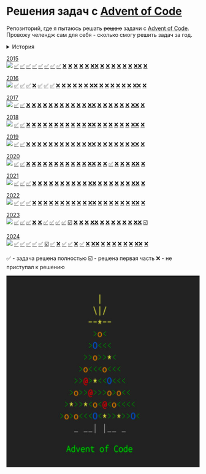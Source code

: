 # Решения задач с [Advent of Code](http://www.adventofcode.com)
Репозиторий, где я пытаюсь решать ~~решаю~~ задачи с [Advent of Code](http://www.adventofcode.com). Провожу челендж сам 
для себя - сколько смогу решить задач за год.

<details><summary>История</summary>

| Дата       | Количество 🌟 | Общий прогресс                    |
|------------|---------------|-----------------------------------|
| 01.01.2025 | 43/500        | ![](https://geps.dev/progress/9)  |
| 06.01.2025 | 61/500        | ![](https://geps.dev/progress/12) |
| 11.01.2025 | 89/500        | ![](https://geps.dev/progress/18) |
</details>

[2015](https://adventofcode.com/2015)           
![](https://geps.dev/progress/32)
[✅](2015/Task1/solution.py "Задача 1")  [✅](2015/Task2/solution.py "Задача 2") [✅](2015/Task3/solution.py "Задача 3")
[✅](2015/Task4/solution.py "Задача 4") [✅](2015/Task5/solution.py "Задача 5") [✅](2015/Task6/solution.py "Задача 6")
[✅](2015/Task7/solution.py "Задача 7") [✅](2015/Task8/solution.py "Задача 8") [❌](2015/Task9/solution.py "Задача 9") 
[❌](2015/Task10/solution.py "Задача 10") [❌](2015/Task11/solution.py "Задача 11") [❌](2015/Task12/solution.py "Задача 12")
[❌](2015/Task13/solution.py "Задача 13") [❌](2015/Task14/solution.py "Задача 14")[❌](2015/Task15/solution.py "Задача 15")
[❌](2015/Task16/solution.py "Задача 16") [❌](2015/Task17/solution.py "Задача 17") [❌](2015/Task18/solution.py "Задача 18")
[❌](2015/Task19/solution.py "Задача 19") [❌](2015/Task20/solution.py "Задача 20") [❌](2015/Task21/solution.py "Задача 21") 
[❌](2015/Task22/solution.py "Задача 22")[❌](2015/Task23/solution.py "Задача 23") [❌](2015/Task24/solution.py "Задача 24")

[2016](https://adventofcode.com/2016)  
![](https://geps.dev/progress/24)
[✅](2016/Task1/solution.py "Задача 1")  [✅](2016/Task2/solution.py "Задача 2") [✅](2016/Task3/solution.py "Задача 3")
[❌](2016/Task4/solution.py "Задача 4") [✅](2016/Task5/solution.py "Задача 5") [✅](2016/Task6/solution.py "Задача 6")
[✅](2016/Task7/solution.py "Задача 7") [❌](2016/Task8/solution.py "Задача 8") [❌](2016/Task9/solution.py "Задача 9") 
[❌](2016/Task10/solution.py "Задача 10") [❌](2016/Task11/solution.py "Задача 11") [❌](2016/Task12/solution.py "Задача 12")
[❌](2016/Task13/solution.py "Задача 13") [❌](2016/Task14/solution.py "Задача 14")[❌](2016/Task15/solution.py "Задача 15")
[❌](2016/Task16/solution.py "Задача 16") [❌](2016/Task17/solution.py "Задача 17") [❌](2016/Task18/solution.py "Задача 18")
[❌](2016/Task19/solution.py "Задача 19") [❌](2016/Task20/solution.py "Задача 20") [❌](2016/Task21/solution.py "Задача 21") 
[❌](2016/Task22/solution.py "Задача 22")[❌](2016/Task23/solution.py "Задача 23") [❌](2016/Task24/solution.py "Задача 24")

[2017](https://adventofcode.com/2017)  
![](https://geps.dev/progress/8)
[✅](2017/Task1/solution.py "Задача 1")  [✅](2017/Task2/solution.py "Задача 2") [❌](2017/Task3/solution.py "Задача 3")
[❌](2017/Task4/solution.py "Задача 4") [❌](2017/Task5/solution.py "Задача 5") [❌](2017/Task6/solution.py "Задача 6")
[❌](2017/Task7/solution.py "Задача 7") [❌](2017/Task8/solution.py "Задача 8") [❌](2017/Task9/solution.py "Задача 9") 
[❌](2017/Task10/solution.py "Задача 10") [❌](2017/Task11/solution.py "Задача 11") [❌](2017/Task12/solution.py "Задача 12")
[❌](2017/Task13/solution.py "Задача 13") [❌](2017/Task14/solution.py "Задача 14")[❌](2017/Task15/solution.py "Задача 15")
[❌](2017/Task16/solution.py "Задача 16") [❌](2017/Task17/solution.py "Задача 17") [❌](2017/Task18/solution.py "Задача 18")
[❌](2017/Task19/solution.py "Задача 19") [❌](2017/Task20/solution.py "Задача 20") [❌](2017/Task21/solution.py "Задача 21") 
[❌](2017/Task22/solution.py "Задача 22")[❌](2017/Task23/solution.py "Задача 23") [❌](2017/Task24/solution.py "Задача 24")

[2018](https://adventofcode.com/2018)  
![](https://geps.dev/progress/8)
[✅](2018/Task1/solution.py "Задача 1")  [✅](2018/Task2/solution.py "Задача 2") [❌](2018/Task3/solution.py "Задача 3")
[❌](2018/Task4/solution.py "Задача 4") [❌](2018/Task5/solution.py "Задача 5") [❌](2018/Task6/solution.py "Задача 6")
[❌](2018/Task7/solution.py "Задача 7") [❌](2018/Task8/solution.py "Задача 8") [❌](2018/Task9/solution.py "Задача 9") 
[❌](2018/Task10/solution.py "Задача 10") [❌](2018/Task11/solution.py "Задача 11") [❌](2018/Task12/solution.py "Задача 12")
[❌](2018/Task13/solution.py "Задача 13") [❌](2018/Task14/solution.py "Задача 14")[❌](2018/Task15/solution.py "Задача 15")
[❌](2018/Task16/solution.py "Задача 16") [❌](2018/Task17/solution.py "Задача 17") [❌](2018/Task18/solution.py "Задача 18")
[❌](2018/Task19/solution.py "Задача 19") [❌](2018/Task20/solution.py "Задача 20") [❌](2018/Task21/solution.py "Задача 21") 
[❌](2018/Task22/solution.py "Задача 22")[❌](2018/Task23/solution.py "Задача 23") [❌](2018/Task24/solution.py "Задача 24")

[2019](https://adventofcode.com/2019)  
![](https://geps.dev/progress/8)
[✅](2019/Task1/solution.py "Задача 1")  [✅](2019/Task2/solution.py "Задача 2") [❌](2019/Task3/solution.py "Задача 3")
[❌](2019/Task4/solution.py "Задача 4") [❌](2019/Task5/solution.py "Задача 5") [❌](2019/Task6/solution.py "Задача 6")
[❌](2019/Task7/solution.py "Задача 7") [❌](2019/Task8/solution.py "Задача 8") [❌](2019/Task9/solution.py "Задача 9") 
[❌](2019/Task10/solution.py "Задача 10") [❌](2019/Task11/solution.py "Задача 11") [❌](2019/Task12/solution.py "Задача 12")
[❌](2019/Task13/solution.py "Задача 13") [❌](2019/Task14/solution.py "Задача 14")[❌](2019/Task15/solution.py "Задача 15")
[❌](2019/Task16/solution.py "Задача 16") [❌](2019/Task17/solution.py "Задача 17") [❌](2019/Task18/solution.py "Задача 18")
[❌](2019/Task19/solution.py "Задача 19") [❌](2019/Task20/solution.py "Задача 20") [❌](2019/Task21/solution.py "Задача 21") 
[❌](2019/Task22/solution.py "Задача 22")[❌](2019/Task23/solution.py "Задача 23") [❌](2019/Task24/solution.py "Задача 24")

[2020](https://adventofcode.com/2020)  
![](https://geps.dev/progress/12)
[✅](2020/Task1/solution.py "Задача 1")  [✅](2020/Task2/solution.py "Задача 2") [❌](2020/Task3/solution.py "Задача 3")
[❌](2020/Task4/solution.py "Задача 4") [❌](2020/Task5/solution.py "Задача 5") [❌](2020/Task6/solution.py "Задача 6")
[❌](2020/Task7/solution.py "Задача 7") [❌](2020/Task8/solution.py "Задача 8") [❌](2020/Task9/solution.py "Задача 9") 
[❌](2020/Task10/solution.py "Задача 10") [❌](2020/Task11/solution.py "Задача 11") [❌](2020/Task12/solution.py "Задача 12")
[❌](2020/Task13/solution.py "Задача 13") [❌](2020/Task14/solution.py "Задача 14")[❌](2020/Task15/solution.py "Задача 15")
[❌](2020/Task16/solution.py "Задача 16") [❌](2020/Task17/solution.py "Задача 17") [✅](2020/Task18/solution.py "Задача 18")
[❌](2020/Task19/solution.py "Задача 19") [❌](2020/Task20/solution.py "Задача 20") [❌](2020/Task21/solution.py "Задача 21") 
[❌](2020/Task22/solution.py "Задача 22")[❌](2020/Task23/solution.py "Задача 23") [❌](2020/Task24/solution.py "Задача 24")

[2021](https://adventofcode.com/2021)  
![](https://geps.dev/progress/8)
[✅](2021/Task1/solution.py "Задача 1")  [✅](2021/Task2/solution.py "Задача 2") [✅](2021/Task3/solution.py "Задача 3")
[❌](2021/Task4/solution.py "Задача 4") [❌](2021/Task5/solution.py "Задача 5") [❌](2021/Task6/solution.py "Задача 6")
[❌](2021/Task7/solution.py "Задача 7") [❌](2021/Task8/solution.py "Задача 8") [❌](2021/Task9/solution.py "Задача 9") 
[❌](2021/Task10/solution.py "Задача 10") [❌](2021/Task11/solution.py "Задача 11") [❌](2021/Task12/solution.py "Задача 12")
[❌](2021/Task13/solution.py "Задача 13") [❌](2021/Task14/solution.py "Задача 14")[❌](2021/Task15/solution.py "Задача 15")
[❌](2021/Task16/solution.py "Задача 16") [❌](2021/Task17/solution.py "Задача 17") [❌](2021/Task18/solution.py "Задача 18")
[❌](2021/Task19/solution.py "Задача 19") [❌](2021/Task20/solution.py "Задача 20") [❌](2021/Task21/solution.py "Задача 21") 
[❌](2021/Task22/solution.py "Задача 22")[❌](2021/Task23/solution.py "Задача 23") [❌](2021/Task24/solution.py "Задача 24")

[2022](https://adventofcode.com/2022)  
![](https://geps.dev/progress/12)
[✅](2022/Task1/solution.py "Задача 1")  [✅](2022/Task2/solution.py "Задача 2") [✅](2022/Task3/solution.py "Задача 3")
[❌](2022/Task4/solution.py "Задача 4") [❌](2022/Task5/solution.py "Задача 5") [❌](2022/Task6/solution.py "Задача 6")
[❌](2022/Task7/solution.py "Задача 7") [❌](2022/Task8/solution.py "Задача 8") [❌](2022/Task9/solution.py "Задача 9") 
[❌](2022/Task10/solution.py "Задача 10") [❌](2022/Task11/solution.py "Задача 11") [❌](2022/Task12/solution.py "Задача 12")
[❌](2022/Task13/solution.py "Задача 13") [❌](2022/Task14/solution.py "Задача 14")[❌](2022/Task15/solution.py "Задача 15")
[❌](2022/Task16/solution.py "Задача 16") [❌](2022/Task17/solution.py "Задача 17") [❌](2022/Task18/solution.py "Задача 18")
[❌](2022/Task19/solution.py "Задача 19") [❌](2022/Task20/solution.py "Задача 20") [❌](2022/Task21/solution.py "Задача 21") 
[❌](2022/Task22/solution.py "Задача 22")[❌](2022/Task23/solution.py "Задача 23") [❌](2022/Task24/solution.py "Задача 24")

[2023](https://adventofcode.com/2023)  
![](https://geps.dev/progress/26)
[✅](2023/Task1/solution.py "Задача 1")  [✅](2023/Task2/solution.py "Задача 2") [✅](2023/Task3/solution.py "Задача 3")
[❌️](2023/Task4/solution.py "Задача 4") [❌](2023/Task5/solution.py "Задача 5") [✅](2023/Task6/solution.py "Задача 6")
[✅](2023/Task7/solution.py "Задача 7") [✅](2023/Task8/solution.py "Задача 8") [✅](2023/Task9/solution.py "Задача 9") 
[☑️](2023/Task10/solution.py "Задача 10") [❌](2023/Task11/solution.py "Задача 11") [❌](2023/Task12/solution.py "Задача 12")
[❌](2023/Task13/solution.py "Задача 13") [❌](2023/Task14/solution.py "Задача 14")[❌](2023/Task15/solution.py "Задача 15")
[❌](2023/Task16/solution.py "Задача 16") [❌](2023/Task17/solution.py "Задача 17") [❌](2023/Task18/solution.py "Задача 18")
[❌](2023/Task19/solution.py "Задача 19") [❌](2023/Task20/solution.py "Задача 20") [❌](2023/Task21/solution.py "Задача 21") 
[❌](2023/Task22/solution.py "Задача 22")[❌](2023/Task23/solution.py "Задача 23") [☑️](2023/Task24/solution.py "Задача 24")

[2024](https://adventofcode.com/2024)  
![](https://geps.dev/progress/32)
[✅](2024/Task1/solution.py "Задача 1")  [✅](2024/Task2/solution.py "Задача 2") [✅](2024/Task3/solution.py "Задача 3")
[✅](2024/Task4/solution.py "Задача 4") [✅](2024/Task5/solution.py "Задача 5") [☑️](2024/Task6/solution.py "Задача 6")
[✅](2024/Task7/solution.py "Задача 7") [❌](2024/Task8/solution.py "Задача 8") [✅](2024/Task9/solution.py "Задача 9") 
[✅](2024/Task10/solution.py "Задача 10") [❌](2024/Task11/solution.py "Задача 11") [✅](2024/Task12/solution.py "Задача 12")
[❌](2024/Task13/solution.py "Задача 13") [❌](2024/Task14/solution.py "Задача 14")[❌](2024/Task15/solution.py "Задача 15")
[❌](2024/Task16/solution.py "Задача 16") [❌](2024/Task17/solution.py "Задача 17") [❌](2024/Task18/solution.py "Задача 18")
[❌](2024/Task19/solution.py "Задача 19") [❌](2024/Task20/solution.py "Задача 20") [❌](2024/Task21/solution.py "Задача 21") 
[❌](2024/Task22/solution.py "Задача 22")[❌](2024/Task23/solution.py "Задача 23") [❌](2024/Task24/solution.py "Задача 24")
 
✅ - задача решена полностью
☑️ - решена первая часть 
❌ - не приступал к решению


<img src="pic.jpg" width="10000" height="500">